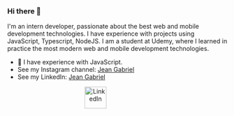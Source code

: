 ### Hi there 👋

I'm an intern developer, passionate about the best web and mobile development technologies. I have experience with projects using JavaScript, Typescript, NodeJS. I am a student at Udemy, where I learned in practice the most modern web and mobile development technologies.

- 🌱 I have experience with JavaScript.
- See my Instagram channel: [Jean Gabriel](https://www.instagram.com/soufcon/)
- See my LinkedIn: [Jean Gabriel](https://www.linkedin.com/in/jean-gabriel-9b9924203/)

<div align="center" >

<div style="align-self: center;align-items: center; display: flex; justify-content: space-between; width: 150px;" >
  <a href="https://www.linkedin.com/in/jean-gabriel-9b9924203/">
    <img src="https://www.linkedin.com/in/jean-gabriel-9b9924203/" alt="LinkedIn" height="50">
  </a>
</div>
</div>







<!--
*** is a ✨ _special_ ✨ repository because its `README.md` (this file) appears on your GitHub profile.

Here are some ideas to get you started:

- 🔭 I’m currently working on ...
- 🌱 I’m currently learning ...
- 👯 I’m looking to collaborate on ...
- 🤔 I’m looking for help with ...
- 💬 Ask me about ...
- 📫 How to reach me: ...
- 😄 Pronouns: ...
- ⚡ Fun fact: ...
-->

